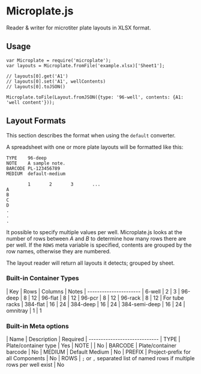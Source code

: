 Microplate.js
=============

Reader &amp; writer for microtiter plate layouts in XLSX format.

## Usage

	var Microplate = require('microplate');
	var layouts = Microplate.fromFile('example.xlsx)['Sheet1'];
	
	// layouts[0].get('A1') 
	// layouts[0].set('A1', wellContents) 
	// layouts[0].toJSON()
	
	Microplate.toFile(Layout.fromJSON({type: '96-well', contents: {A1: 'well content'}));

## Layout Formats

This section describes the format when using the `default` converter.

A spreadsheet with one or more plate layouts will be formatted like this:

	TYPE	96-deep
	NOTE	A sample note.
	BARCODE	PL-123456789
	MEDIUM	default-medium
	
	        1       2		3		...
	A
	B	
	C
	D
	.
	.
	.
	
It possible to specify multiple values per well. Microplate.js looks at the number of rows between *A* and *B* to determine how many rows there are per well. If the `ROWS` meta variable is specified, contents are grouped by the row names, otherwise they are numbered.

The layout reader will return all layouts it detects; grouped by sheet. 
	
<!--CSV format is also supported. A CSV format would look like this:

	,,,,,,,,,,,,,
	TYPE,96-deep,,,,,,,,,,,
	NOTE,A sample note.,,,,,,,,,,,
	BARCODE,PL-123456789,,,,,,,,,,,
	PREFIX,Prefix-,,,,,,,,,,,
	MEDIUM,default-medium,,,,,,,,,,,
	,,,,,,,,,,,,,
	,1,2,3,4,5,6,7,8,9,10,11,12,
	A,,,,,,,,,,,,,A
	B,,,,,,,,,,,,,B
	C,,,,,,,,,,,,,C
	
	...
	-->

### Built-in Container Types

| Key | Rows | Columns | Notes
| ----------------------
| 6-well | 2 | 3
| 96-deep | 8 | 12
| 96-flat | 8 | 12
| 96-pcr | 8 | 12
| 96-rack | 8 | 12 | For tube racks
| 384-flat | 16 | 24 
| 384-deep | 16 | 24 
| 384-semi-deep | 16 | 24 
| omnitray | 1 | 1


### Built-in Meta options

| Name | Description | Required
| -----------------------------
| TYPE      | Plate/container type | Yes
| NOTE      | | No
| BARCODE   | Plate/container barcode | No
| MEDIUM    | Default Medium | No
| PREFIX    | Project-prefix for all Components | No
| ROWS		| `;` or `,` separated list of named rows if multiple rows per well exist | No
<!--| {ROWNAME}-PREFIX | Prefixed to all rows of a certain name | No-->
